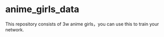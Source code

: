 # anime_girls_data
This repository consists of 3w anime girls，you can use this to train your network.
